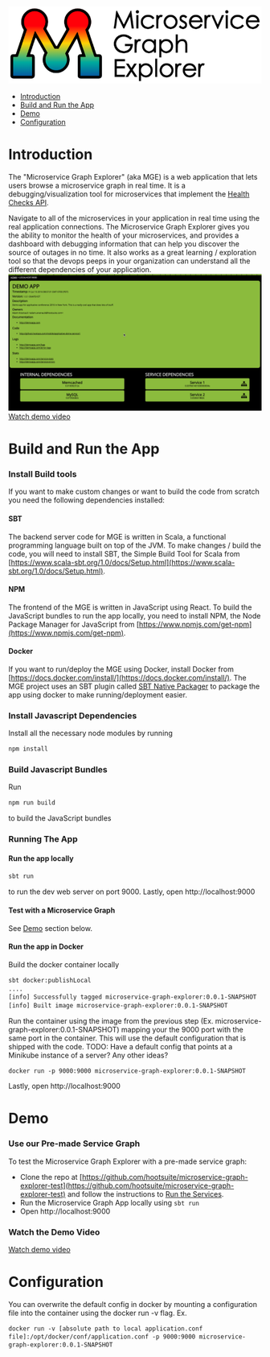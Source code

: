 ![Microservice Graph Explorer](/img/logo-color.png?raw=true "Microservice Graph Explorer")

- [Introduction](#introduction)
- [Build and Run the App](#build-and-run-the-app)
- [Demo](#demo)
- [Configuration](#configuration)

# Introduction
The "Microservice Graph Explorer" (aka MGE) is a web application that lets users browse a microservice graph in real time. It is a 
debugging/visualization tool for microservices that implement the [Health Checks API](https://github.com/hootsuite/health-checks-api).

Navigate to all of the microservices in your application in real time using the real application connections. 
The Microservice Graph Explorer gives you the ability to monitor the health of your microservices, and provides 
a dashboard with debugging information that can help you discover the source of outages in no time. It also works as a great 
learning / exploration tool so that the devops peeps in your organization can understand all the different dependencies of your application. 
[![Microservice Graph Explorer demo video](/img/microservice-graph-explorer.png?raw=true "Microservice Graph Explorer Dashboard")](https://youtu.be/JAoSkddOIC8?t=25m29s)
[Watch demo video](https://youtu.be/JAoSkddOIC8?t=25m29s)

# Build and Run the App

### Install Build tools
If you want to make custom changes or want to build the code from scratch you need the following dependencies installed:

#### SBT
The backend server code for MGE is written in Scala, a functional programming language built on top of the JVM. To make changes / build 
the code, you will need to install SBT, the Simple Build Tool for Scala from [https://www.scala-sbt.org/1.0/docs/Setup.html](https://www.scala-sbt.org/1.0/docs/Setup.html). 

#### NPM
The frontend of the MGE is written in JavaScript using React. To build the JavaScript bundles to run the app locally, you need to install NPM, 
the Node Package Manager for JavaScript from [https://www.npmjs.com/get-npm](https://www.npmjs.com/get-npm).

#### Docker
If you want to run/deploy the MGE using Docker, install Docker from [https://docs.docker.com/install/](https://docs.docker.com/install/). 
The MGE project uses an SBT plugin called [SBT Native Packager](https://www.scala-sbt.org/sbt-native-packager/formats/docker.html) to package 
the app using docker to make running/deployment easier.

### Install Javascript Dependencies
Install all the necessary node modules by running

```sh
npm install
```

### Build Javascript Bundles
Run

```sh
npm run build
```

to build the JavaScript bundles

### Running The App

#### Run the app locally
```sh
sbt run
```

to run the dev web server on port 9000. Lastly, open http://localhost:9000

#### Test with a Microservice Graph
See [Demo](#demo) section below.

#### Run the app in Docker
Build the docker container locally
```sh
sbt docker:publishLocal
....
[info] Successfully tagged microservice-graph-explorer:0.0.1-SNAPSHOT
[info] Built image microservice-graph-explorer:0.0.1-SNAPSHOT
```

Run the container using the image from the previous step (Ex. microservice-graph-explorer:0.0.1-SNAPSHOT) mapping your 
the 9000 port with the same port in the container. This will use the default configuration that is shipped with the code. 
TODO: Have a default config that points at a Minikube instance of a server? Any other ideas?
```ssh
docker run -p 9000:9000 microservice-graph-explorer:0.0.1-SNAPSHOT
```

Lastly, open http://localhost:9000

# Demo

### Use our Pre-made Service Graph
To test the Microservice Graph Explorer with a pre-made service graph: 
- Clone the repo at [https://github.com/hootsuite/microservice-graph-explorer-test](https://github.com/hootsuite/microservice-graph-explorer-test) and follow the 
instructions to [Run the Services](https://github.com/hootsuite/microservice-graph-explorer-test#running-the-services).
- Run the Microservice Graph App locally  using `sbt run`
- Open http://localhost:9000

### Watch the Demo Video
[Watch demo video](https://youtu.be/JAoSkddOIC8?t=25m29s)

# Configuration
You can overwrite the default config in docker by mounting a configuration file into the container using the docker run -v flag. Ex.
```ssh
docker run -v [absolute path to local application.conf file]:/opt/docker/conf/application.conf -p 9000:9000 microservice-graph-explorer:0.0.1-SNAPSHOT
```
